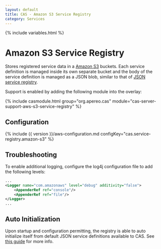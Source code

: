 ```yaml
---
layout: default
title: CAS - Amazon S3 Service Registry
category: Services
---
```


{% include variables.html %}

# Amazon S3 Service Registry

Stores registered service data in a [Amazon S3](https://aws.amazon.com/s3/) buckets. Each service 
definition is managed inside its own separate bucket and the body of the service definition is managed 
as a JSON blob, similar to that of [JSON service registry](JSON-Service-Management.html).

Support is enabled by adding the following module into the overlay:

{% include casmodule.html group="org.apereo.cas" module="cas-server-support-aws-s3-service-registry" %}

## Configuration

{% include {{ version }}/aws-configuration.md configKey="cas.service-registry.amazon-s3" %}

## Troubleshooting

To enable additional logging, configure the log4j configuration file to add the following levels:

```xml
...
<Logger name="com.amazonaws" level="debug" additivity="false">
    <AppenderRef ref="console"/>
    <AppenderRef ref="file"/>
</Logger>
...
```

## Auto Initialization

Upon startup and configuration permitting, the registry is able to auto initialize itself from default JSON service 
definitions available to CAS. See [this guide](AutoInitialization-Service-Management.html) for more info.
